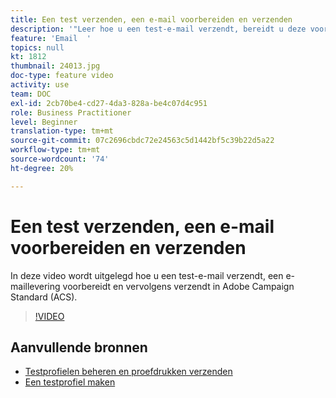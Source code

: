 ```yaml
---
title: Een test verzenden, een e-mail voorbereiden en verzenden
description: '"Leer hoe u een test-e-mail verzendt, bereidt u deze voor en verzendt u vervolgens de e-mail. ’'
feature: 'Email  '
topics: null
kt: 1812
thumbnail: 24013.jpg
doc-type: feature video
activity: use
team: DOC
exl-id: 2cb70be4-cd27-4da3-828a-be4c07d4c951
role: Business Practitioner
level: Beginner
translation-type: tm+mt
source-git-commit: 07c2696cbdc72e24563c5d1442bf5c39b22d5a22
workflow-type: tm+mt
source-wordcount: '74'
ht-degree: 20%

---
```


# Een test verzenden, een e-mail voorbereiden en verzenden

In deze video wordt uitgelegd hoe u een test-e-mail verzendt, een e-maillevering voorbereidt en vervolgens verzendt in Adobe Campaign Standard (ACS).

>[!VIDEO](https://video.tv.adobe.com/v/24013/)

## Aanvullende bronnen

* [Testprofielen beheren en proefdrukken verzenden](https://docs.adobe.com/content/help/en/campaign-standard/using/testing-and-sending/preparing-and-testing-messages/managing-test-profiles-and-sending-proofs.html)
* [Een testprofiel maken](/help/profiles-and-audiences/creating-a-profile.md)
